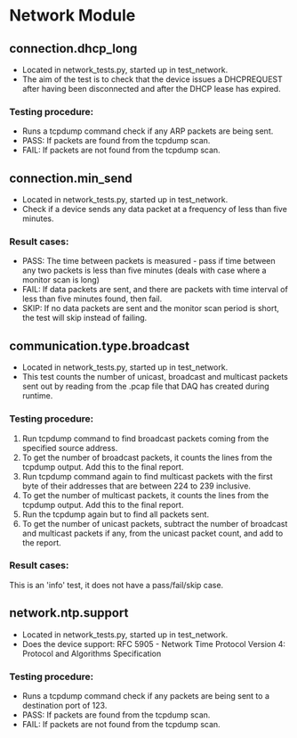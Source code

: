 # Network Module

## connection.dhcp_long
- Located in network_tests.py, started up in test_network.
- The aim of the test is to check that the device issues a DHCPREQUEST after having been disconnected and after the DHCP lease has expired.

### Testing procedure:
- Runs a tcpdump command check if any ARP packets are being sent.
- PASS: If packets are found from the tcpdump scan.
- FAIL: If packets are not found from the tcpdump scan.

## connection.min_send
- Located in network_tests.py, started up in test_network.
- Check if a device sends any data packet at a frequency of less than five minutes.

### Result cases:
- PASS: The time between packets is measured - pass if time between any two packets is less than five minutes (deals with case where a monitor scan is long)
- FAIL: If data packets are sent, and there are packets with time interval of less than five minutes found, then fail.
- SKIP: If no data packets are sent and the monitor scan period is short, the test will skip instead of failing.

## communication.type.broadcast
- Located in network_tests.py, started up in test_network.
- This test counts the number of unicast, broadcast and multicast packets sent out by reading from the .pcap file that DAQ has created during runtime.

### Testing procedure:
1. Run tcpdump command to find broadcast packets coming from the specified source address.
2. To get the number of broadcast packets, it counts the lines from the tcpdump output. Add this to the final report.
3. Run tcpdump command again to find multicast packets with the first byte of their addresses that are between 224 to 239 inclusive.
4. To get the number of multicast packets, it counts the lines from the tcpdump output. Add this to the final report.
5. Run the tcpdump again but to find all packets sent.
6. To get the number of unicast packets, subtract the number of broadcast and multicast packets if any, from the unicast packet count, and add to the report.

### Result cases:
This is an 'info' test, it does not have a pass/fail/skip case.

## network.ntp.support
- Located in network_tests.py, started up in test_network.
- Does the device support: RFC 5905 - Network Time Protocol Version 4: Protocol and Algorithms Specification

### Testing procedure:
- Runs a tcpdump command check if any packets are being sent to a destination port of 123.
- PASS: If packets are found from the tcpdump scan.
- FAIL: If packets are not found from the tcpdump scan.